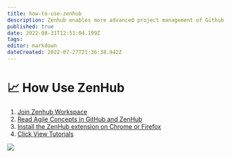 ```yaml
---
title: how-to-use-zenhub
description: Zenhub enables more advanced project management of Github Issues through use of Epics and estimating difficulty of tasks.
published: true
date: 2022-08-31T12:51:04.199Z
tags: 
editor: markdown
dateCreated: 2022-07-27T21:36:38.942Z
---
```


# 📈 How Use ZenHub

1. [Join Zenhub Workspace](https://app.zenhub.com/workspaces/whitepaper-61d189e356639900120527a0/board?invite=true)
2. [Read Agile Concepts in GitHub and ZenHub](https://help.zenhub.com/support/solutions/articles/43000010338-agile-concepts-in-github-and-zenhub)
3. [Install the ZenHub extension on Chrome or Firefox](https://www.zenhub.com/extension)
4. [Click View Tutorials](https://app.zenhub.com/workspaces/whitepaper-61d189e356639900120527a0/board?repos=440661078)

![](../../assets/zenhub-tutorials.png)
